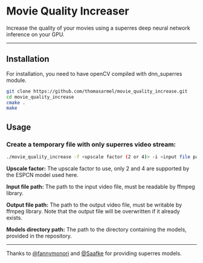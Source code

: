 # Movie Quality Increaser


Increase the quality of your movies using a superres deep neural network inference on your GPU.

---

## Installation

For installation, you need to have openCV compiled with dnn_superres module.

```bash
git clone https://github.com/thomasarmel/movie_quality_increase.git
cd movie_quality_increase
cmake .
make
```

## Usage

### Create a temporary file with only superres video stream: 

```bash
./movie_quality_increase -f <upscale factor (2 or 4)> -i <input file path> -o <output file path> -m <models directory path>
```

**Upscale factor:** The upscale factor to use, only 2 and 4 are supported by the ESPCN model used here.

**Input file path:** The path to the input video file, must be readable by ffmpeg library.

**Output file path:** The path to the output video file, must be writable by ffmpeg library. Note that the output file will be overwritten if it already exists.

**Models directory path:** The path to the directory containing the models, provided in the repository.

---

Thanks to [@fannymonori](https://github.com/fannymonori/) and
[@Saafke](https://github.com/Saafke/) for providing superres models.